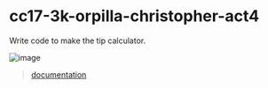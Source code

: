 # cc17-3k-orpilla-christopher-act4
Write code to make the tip calculator.


![image](https://github.com/user-attachments/assets/726e0cd1-81e3-4378-a060-4ed89348bf11)
> [documentation](https://github.com/Jubibani/cc17-3k-orpilla-christopher-pract4/wiki/pract4-aka-Tip-Calculator-Documentation)
